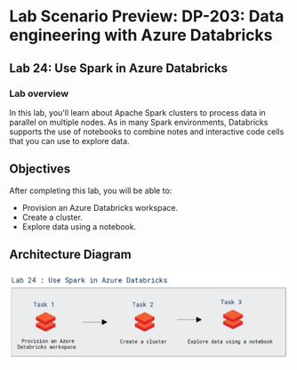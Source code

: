 # Lab Scenario Preview: DP-203: Data engineering with Azure Databricks


## Lab 24: Use Spark in Azure Databricks

### Lab overview

In this lab, you'll learn about Apache Spark clusters to process data in parallel on multiple nodes. As in many Spark environments, Databricks supports the use of notebooks to combine notes and interactive code cells that you can use to explore data.


## Objectives

After completing this lab, you will be able to:

 - Provision an Azure Databricks workspace.
 - Create a cluster.
 - Explore data using a notebook.

## Architecture Diagram

   ![Azure portal with a cloud shell pane](./media/lab24.png)


 
